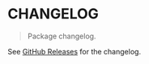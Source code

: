 # CHANGELOG

> Package changelog.

See [GitHub Releases](https://github.com/stdlib-js/array-int32/releases) for the changelog.